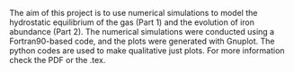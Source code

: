 The aim of this project is to use numerical simulations to model the hydrostatic equilibrium of the gas (Part 1) and the evolution of iron abundance (Part 2). The numerical simulations were conducted using a Fortran90-based code, and the plots were generated with Gnuplot. The python codes are used to make qualitative just plots. For more information check the PDF or the .tex.

